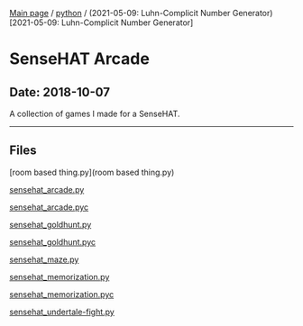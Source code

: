 [Main page](/) / [python](/python) / (2021-05-09: Luhn-Complicit Number Generator)[2021-05-09: Luhn-Complicit Number Generator]

# SenseHAT Arcade

## Date: 2018-10-07

A collection of games I made for a SenseHAT.

-----

## Files

[room based thing.py](room based thing.py)

[sensehat_arcade.py](sensehat_arcade.py)

[sensehat_arcade.pyc](sensehat_arcade.pyc)

[sensehat_goldhunt.py](sensehat_goldhunt.py)

[sensehat_goldhunt.pyc](sensehat_goldhunt.pyc)

[sensehat_maze.py](sensehat_maze.py)

[sensehat_memorization.py](sensehat_memorization.py)

[sensehat_memorization.pyc](sensehat_memorization.pyc)

[sensehat_undertale-fight.py](sensehat_undertale-fight.py)